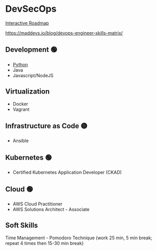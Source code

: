 # DevSecOps

[Interactive Roadmap](https://roadmap.sh/devops)

https://maddevs.io/blog/devops-engineer-skills-matrix/

## Development 🟢
- [Python](python.md)
- Java
- Javascript/NodeJS

## Virtualization
- Docker
- Vagrant

## Infrastructure as Code 🟡
- Ansible

## Kubernetes 🟢
- Certified Kubernetes Application Developer (CKAD)

## Cloud 🟢
- AWS Cloud Practitioner
- AWS Solutions Architect - Associate

## Soft Skills
Time Management - Pomodoro Technique (work 25 min, 5 min break; repeat 4 times then 15-30 min break)
